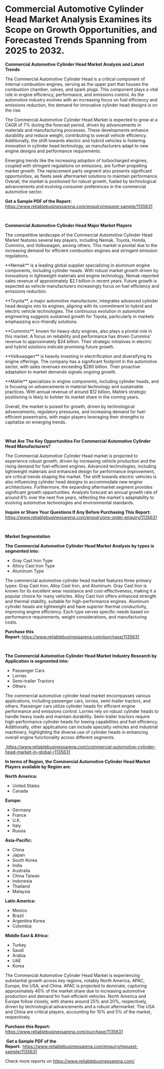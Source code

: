 <p><h1>Commercial Automotive Cylinder Head Market Analysis Examines its Scope on Growth Opportunities, and Forecasted Trends Spanning from 2025 to 2032.</h1></p><p><strong>Commercial Automotive Cylinder Head Market Analysis and Latest Trends</strong></p>
<p><p>The Commercial Automotive Cylinder Head is a critical component of internal combustion engines, serving as the upper part that houses the combustion chamber, valves, and spark plugs. This component plays a vital role in engine efficiency, performance, and emissions control. As the automotive industry evolves with an increasing focus on fuel efficiency and emissions reduction, the demand for innovative cylinder head designs is on the rise.</p><p>The Commercial Automotive Cylinder Head Market is expected to grow at a CAGR of 7% during the forecast period, driven by advancements in materials and manufacturing processes. These developments enhance durability and reduce weight, contributing to overall vehicle efficiency. Additionally, the shift towards electric and hybrid vehicles is fostering innovation in cylinder head technology, as manufacturers adapt to new engine designs and performance requirements.</p><p>Emerging trends like the increasing adoption of turbocharged engines, coupled with stringent regulations on emissions, are further propelling market growth. The replacement parts segment also presents significant opportunities, as fleets seek aftermarket solutions to maintain performance. Overall, the market is positioned for robust growth, fueled by technological advancements and evolving consumer preferences in the commercial automotive sector.</p></p>
<p><strong>Get a Sample PDF of the Report:&nbsp;</strong> <a href="https://www.reliablebusinessarena.com/enquiry/request-sample/1135631?utm_campaign=3118&utm_medium=2&utm_source=Github&utm_content=ia&utm_term=25032025&utm_id=commercial-automotive-cylinder-head">https://www.reliablebusinessarena.com/enquiry/request-sample/1135631</a></p>
<p>&nbsp;</p>
<p><strong>Commercial Automotive Cylinder Head Major Market Players</strong></p>
<p><p>The competitive landscape of the Commercial Automotive Cylinder Head Market features several key players, including Nemak, Toyota, Honda, Cummins, and Volkswagen, among others. This market is pivotal due to the increasing demand for efficient combustion engines and stringent emission regulations.</p><p>**Nemak** is a leading global supplier specializing in aluminum engine components, including cylinder heads. With robust market growth driven by innovations in lightweight materials and engine technology, Nemak reported sales revenue of approximately $2.1 billion in recent years. Future growth is expected as vehicle manufacturers increasingly focus on fuel efficiency and emissions reduction.</p><p>**Toyota**, a major automotive manufacturer, integrates advanced cylinder head designs into its engines, aligning with its commitment to hybrid and electric vehicle technologies. The continuous evolution in automotive engineering suggests sustained growth for Toyota, particularly in markets emphasizing eco-friendly solutions.</p><p>**Cummins**, known for heavy-duty engines, also plays a pivotal role in this market. A focus on reliability and performance has driven Cummins' revenue to approximately $24 billion. Their strategic initiatives in electric and hybrid solutions indicate promising future growth.</p><p>**Volkswagen** is heavily investing in electrification and diversifying its engine offerings. The company has a significant footprint in the automotive sector, with sales revenues exceeding $280 billion. Their proactive adaptation to market demands signals ongoing growth.</p><p>**Mahle** specializes in engine components, including cylinder heads, and is focusing on advancements in material technology and sustainable practices. With annual revenue of around $12 billion, Mahle’s strategic positioning is likely to bolster its market share in the coming years.</p><p>Overall, the market is poised for growth, driven by technological advancements, regulatory pressures, and increasing demand for fuel-efficient powertrains, with major players leveraging their strengths to capitalize on emerging trends.</p></p>
<p>&nbsp;</p>
<p><strong>What Are The Key Opportunities For Commercial Automotive Cylinder Head Manufacturers?</strong></p>
<p><p>The Commercial Automotive Cylinder Head market is projected to experience robust growth, driven by increasing vehicle production and the rising demand for fuel-efficient engines. Advanced technologies, including lightweight materials and enhanced design for performance improvement, are critical trends shaping the market. The shift towards electric vehicles is also influencing cylinder head designs to accommodate new engine architectures. Furthermore, the expanding aftermarket segment provides significant growth opportunities. Analysts forecast an annual growth rate of around 6% over the next five years, reflecting the market's adaptability to evolving automotive technologies and environmental standards.</p></p>
<p><strong>Inquire or Share Your Questions If Any Before Purchasing This Report:</strong> <a href="https://www.reliablebusinessarena.com/enquiry/pre-order-enquiry/1135631?utm_campaign=3118&utm_medium=2&utm_source=Github&utm_content=ia&utm_term=25032025&utm_id=commercial-automotive-cylinder-head">https://www.reliablebusinessarena.com/enquiry/pre-order-enquiry/1135631</a></p>
<p>&nbsp;</p>
<p><strong>Market Segmentation</strong></p>
<p><strong>The Commercial Automotive Cylinder Head Market Analysis by types is segmented into:</strong></p>
<p><ul><li>Gray Cast Iron Type</li><li>Allory Cast Iron Type</li><li>Aluminum Type</li></ul></p>
<p><p>The commercial automotive cylinder head market features three primary types: Gray Cast Iron, Alloy Cast Iron, and Aluminum. Gray Cast Iron is known for its excellent wear resistance and cost-effectiveness, making it a popular choice for many vehicles. Alloy Cast Iron offers enhanced strength and thermal stability, suitable for high-performance engines. Aluminum cylinder heads are lightweight and have superior thermal conductivity, improving engine efficiency. Each type serves specific needs based on performance requirements, weight considerations, and manufacturing costs.</p></p>
<p><strong>Purchase this Report:&nbsp;</strong><a href="https://www.reliablebusinessarena.com/purchase/1135631?utm_campaign=3118&utm_medium=2&utm_source=Github&utm_content=ia&utm_term=25032025&utm_id=commercial-automotive-cylinder-head">https://www.reliablebusinessarena.com/purchase/1135631</a></p>
<p>&nbsp;</p>
<p><strong>The Commercial Automotive Cylinder Head Market Industry Research by Application is segmented into:</strong></p>
<p><ul><li>Passenger Cars</li><li>Lorries</li><li>Semi-trailer Tractors</li><li>Others</li></ul></p>
<p><p>The commercial automotive cylinder head market encompasses various applications, including passenger cars, lorries, semi-trailer tractors, and others. Passenger cars utilize cylinder heads for efficient engine performance and emissions control. Lorries rely on robust cylinder heads to handle heavy loads and maintain durability. Semi-trailer tractors require high-performance cylinder heads for towing capabilities and fuel efficiency. Additionally, other applications can include specialty vehicles and industrial machinery, highlighting the diverse use of cylinder heads in enhancing overall engine functionality across different segments.</p></p>
<p><a href="https://www.reliablebusinessarena.com/commercial-automotive-cylinder-head-market-in-global-r1135631?utm_campaign=3118&utm_medium=2&utm_source=Github&utm_content=ia&utm_term=25032025&utm_id=commercial-automotive-cylinder-head">&nbsp;https://www.reliablebusinessarena.com/commercial-automotive-cylinder-head-market-in-global-r1135631</a></p>
<p><strong>In terms of Region, the Commercial Automotive Cylinder Head Market Players available by Region are:</strong></p>
<p>
    <p> <strong> North America: </strong>
        <ul>
            <li>United States</li>
            <li>Canada</li>
        </ul>
        </p> 
    <p> <strong> Europe: </strong>
        <ul>
            <li>Germany</li>
            <li>France</li>
            <li>U.K.</li>
            <li>Italy</li>
            <li>Russia</li>
        </ul>
        </p> 
    <p> <strong> Asia-Pacific: </strong>
        <ul>
            <li>China</li>
            <li>Japan</li>
            <li>South Korea</li>
            <li>India</li>
            <li>Australia</li>
            <li>China Taiwan</li>
            <li>Indonesia</li>
            <li>Thailand</li>
            <li>Malaysia</li>
        </ul>
        </p> 
    <p> <strong> Latin America: </strong>
        <ul>
            <li>Mexico</li>
            <li>Brazil</li>
            <li>Argentina Korea</li>
            <li>Colombia</li>
        </ul>
        </p> 
    <p> <strong> Middle East & Africa: </strong>
        <ul>
            <li>Turkey</li>
            <li>Saudi</li>
            <li>Arabia</li>
            <li>UAE</li>
            <li>Korea</li>
        </ul>
    </p>
    </p>
<p><p>The Commercial Automotive Cylinder Head Market is experiencing substantial growth across key regions, notably North America, APAC, Europe, the USA, and China. APAC is projected to dominate, capturing approximately 40% of the market share due to increasing automotive production and demand for fuel-efficient vehicles. North America and Europe follow closely, with shares around 25% and 20%, respectively, driven by technological advancements and a robust aftermarket. The USA and China are critical players, accounting for 10% and 5% of the market, respectively.</p></p>
<p><strong>Purchase this Report: </strong><a href="https://www.reliablebusinessarena.com/purchase/1135631?utm_campaign=3118&utm_medium=2&utm_source=Github&utm_content=ia&utm_term=25032025&utm_id=commercial-automotive-cylinder-head">https://www.reliablebusinessarena.com/purchase/1135631</a></p>
<p>&nbsp;<strong>Get a Sample PDF of the Report:&nbsp;&nbsp;</strong><a href="https://www.reliablebusinessarena.com/enquiry/request-sample/1135631?utm_campaign=3118&utm_medium=2&utm_source=Github&utm_content=ia&utm_term=25032025&utm_id=commercial-automotive-cylinder-head">https://www.reliablebusinessarena.com/enquiry/request-sample/1135631</a></p>
<p><strong></strong></p>
<p>Check more reports on <a href="https://www.reliablebusinessarena.com/?utm_campaign=3118&utm_medium=2&utm_source=Github&utm_content=ia&utm_term=25032025&utm_id=commercial-automotive-cylinder-head">https://www.reliablebusinessarena.com/</a></p>